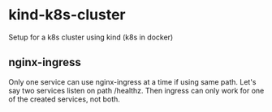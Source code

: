 # kind-k8s-cluster
Setup for a k8s cluster using kind (k8s in docker)

## nginx-ingress

Only one service can use nginx-ingress at a time if using same path. Let's say two services listen on path /healthz. Then ingress can only work for one of the created services, not both.
